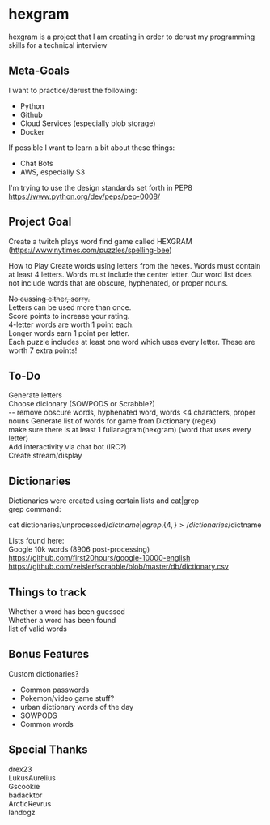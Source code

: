 # hexgram
hexgram is a project that I am creating in order to derust my programming skills for a technical interview

## Meta-Goals
I want to practice/derust the following:
* Python
* Github
* Cloud Services (especially blob storage)
* Docker

If possible I want to learn a bit about these things:
* Chat Bots
* AWS, especially S3

I'm trying to use the design standards set forth in PEP8
https://www.python.org/dev/peps/pep-0008/

## Project Goal
Create a twitch plays word find game called HEXGRAM (https://www.nytimes.com/puzzles/spelling-bee)

How to Play
Create words using letters from the hexes.
Words must contain at least 4 letters.
Words must include the center letter.
Our word list does not include words that are obscure, hyphenated, or proper nouns.

~~No cussing either, sorry.~~  
Letters can be used more than once.  
Score points to increase your rating.  
4-letter words are worth 1 point each.  
Longer words earn 1 point per letter.  
Each puzzle includes at least one word which uses every letter.   These are worth 7 extra points!  

## To-Do  
Generate letters  
Choose dicionary (SOWPODS or Scrabble?)  
-- remove obscure words, hyphenated word, words <4 characters, proper nouns
Generate list of words for game from Dictionary (regex)  
make sure there is at least 1 fullanagram(hexgram) (word that uses every letter)  
Add interactivity via chat bot (IRC?)  
Create stream/display  

## Dictionaries
Dictionaries were created using certain lists and cat|grep  
grep command:  

cat dictionaries/unprocessed/$dictname | egrep .\{4,\} > /dictionaries/$dictname  

Lists found here:  
Google 10k words (8906 post-processing)  
https://github.com/first20hours/google-10000-english  
https://github.com/zeisler/scrabble/blob/master/db/dictionary.csv  

## Things to track
Whether a word has been guessed  
Whether a word has been found  
list of valid words  

## Bonus Features
Custom dictionaries?  
* Common passwords  
* Pokemon/video game stuff?  
* urban dictionary words of the day  
* SOWPODS  
* Common words  

## Special Thanks
drex23  
LukusAurelius  
Gscookie  
badacktor  
ArcticRevrus  
landogz  
